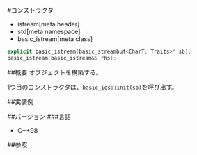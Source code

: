 #コンストラクタ
* istream[meta header]
* std[meta namespace]
* basic_istream[meta class]

```cpp
explicit basic_istream(basic_streambuf<CharT, Traits>* sb);
basic_istream(basic_istream&& rhs);
```

##概要
オブジェクトを構築する。

1つ目のコンストラクタは、`basic_ios::init(sb)`を呼び出す。

##実装例

##バージョン
###言語
- C++98

##参照
